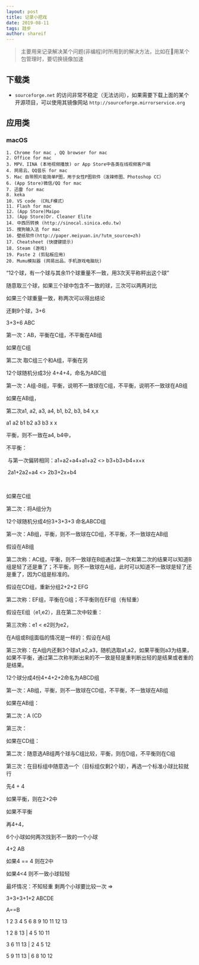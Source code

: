 ```yaml
---
layout: post
title: 记录小把戏
date: 2019-08-11
tags: 跬步
author: shareif
---
```


> 主要用来记录解决某个问题(非编程)时所用到的解决方法，比如在用某个包管理时，要切换镜像加速

## 下载类

* `sourceforge.net` 的访问非常不稳定（无法访问），如果需要下载上面的某个开源项目，可以使用其镜像网站 `http://sourceforge.mirrorservice.org`

## 应用类

### macOS

    1. Chrome for mac , QQ browser for mac
    2. Office for mac
    3. MPV、IINA (本地视频播放) or App Store中各类在线视频客户端
    4. 网易云、QQ音乐 for mac
    5. Mac 自带照片能简单P图，用于女性P图软件（泼辣修图、Photoshop CC）
    6. (App Store)微信/QQ for mac
    7. 迅雷 for mac
    8. keka
    10. VS code （CRLF模式）
    11. Flash for mac
    12. (App Store)Maipo
    13. (App Store)Dr. Cleaner Elite
    14. 中西历转换 (http://sinocal.sinica.edu.tw)
    15. 搜狗输入法 for mac
    16. 壁纸软件(http://paper.meiyuan.in/?utm_source=zh)
    17. Cheatsheet (快捷键提示)
    18. Steam (游戏)
    19. Paste 2 (剪贴板应用)
    20. Mumu模拟器 (网易出品，手机游戏电脑玩)
“12个球，有一个球与其余11个球重量不一致，用3次天平称秤出这个球”

随意取三个球，如果三个球中包含不一致的球，三次可以两两对比

如果三个球重量一致，称两次可以得出结论

还剩9个球，3+6



3+3+6 ABC

第一次：AB，平衡在C组，不平衡在AB组

如果在C组

第二次 取C组三个和A组，平衡在另



12个球随机分成3分 4+4+4，命名为ABC组

第一次：A组-B组，平衡，说明不一致球在C组，不平衡，说明不一致球在AB组

如果在AB组，

第二次a1, a2, a3, a4,  b1, b2, b3, b4  x,x

a1 a2 b1 b2      a3  b3 x x  

平衡，则不一致在a4, b4中，

不平衡：

​	与第一次偏转相同：a1+a2+a4+a1+a2 <> b3+b3+b4+x+x

​										2a1+2a2+a4 <> 2b3+2x+b4

​						



如果在C组

第二次：将A组分为





12个球随机分成4份3+3+3+3 命名ABCD组

第一次：AB组，平衡，则不一致球在CD组，不平衡，不一致球在AB组

假设在AB组

第二次称：AC组，平衡，则不一致球在B组通过第一次和第二次的结果可以知道B组是轻了还是重了；不平衡，则不一致球在A组，此时可以知道不一致球是轻了还是重了，因为C组是标准的。

假设在CD组，重新分组2+2+2 EFG

第二次称：EF组，平衡在G组；不平衡则在EF组（有轻重）

假设在E组（e1,e2），且在第二次中较重：

第三次称：e1 < e2则为e2，



在A组或B组面临的情况是一样的：假设在A组

第三次称：在A组内还剩3个球a1,a2,a3，随机选取a1,a2，如果平衡则a3为结果，如果不平衡，通过第二次称判断出来的不一致是轻是重判断出轻的是结果或者重的是结果。



12个球分成4份4+4+2+2命名为ABCD组

第一次：AB组，平衡，则不一致球在CD组，不平衡，不一致球在AB组

如果在AB组：

第二次：A (CD

第三次：



如果在CD组：

第二次：随意选AB组两个球与C组比较，平衡，则在D组，不平衡则在C组

第三次：在目标组中随意选一个（目标组仅剩2个球），再选一个标准小球比较就行



先4 + 4

如果平衡，则在2+2中

如果不平衡

再4+4，



6个小球如何两次找到不一致的一个小球

4+2 AB

如果4 == 4 则在2中

如果4<4 则不一致小球较轻 



最坏情况：不知轻重 剩两个小球要比较一次 =>

3+3+3+1+2 ABCDE

A==B 

1 2 3 4 5 6  8 9 10 11 12 13

1 2  8 13 | 4 5 10 11

3 6 11 13 | 2 4 5 12

5 9 11 13 | 6 8 10 12